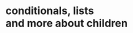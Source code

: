 <!-- .slide: class="transition-white sfeir-bg-red" -->

# conditionals, lists <br/> and more about children
